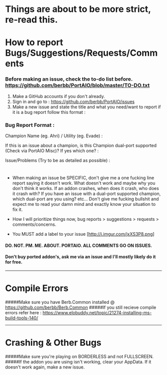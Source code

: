 # Things are about to be more strict, re-read this.
# How to report Bugs/Suggestions/Requests/Comments
### Before making an issue, check the to-do list before. https://github.com/berbb/PortAIO/blob/master/TO-DO.txt
1. Make a GitHub accounts if you don't already.
2. Sign in and go to : https://github.com/berbb/PortAIO/issues
3. Make a new issue and state the title and what you need/want to report if it is a bug report follow this format :

### Bug Report Format :
Champion Name (eg. Ahri) / Utility (eg. Evade) : 

If this is an issue about a champion, is this Champion dual-port supported (Check via PortAIO Misc)? If yes which one? :

Issue/Problems (Try to be as detailed as possible) : 

#
- When making an issue be SPECIFIC, don't give me a one fucking line report saying it doesn't work. What doesn't work and maybe why you don't think it works. If an addon crashes, when does it crash, who does it crash with? If you have an issue with a dual-port supported champion, which dual-port are you using? etc... Don't give me fucking bullshit and expect me to read your damn mind and exactly know your situation to fix it.

- How I will prioritize things now, bug reports > suggestions > requests > comments/concerns.

- You MUST add a label to your issue [http://i.imgur.com/jxXS3P8.png]

#### DO. NOT. PM. ME. ABOUT. PORTAIO. ALL COMMENTS GO ON ISSUES.
#### Don't buy ported addon's, ask me via an issue and I'll mostly likely do it for free.

---

# Compile Errors
#####Make sure you have Berb.Common installed @ https://github.com/berbb/Berb.Common
#####If you still recieve compile errors refer here : https://www.elobuddy.net/topic/21274-installing-ms-build-tools-140/

---

# Crashing & Other Bugs
#####Make sure you're playing on BORDERLESS and not FULLSCREEN.
#####If the addon you are using isn't working, clear your AppData. If it doesn't work again, make a new issue.
